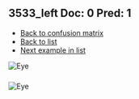 ## 3533_left Doc: 0 Pred: 1
- [Back to confusion matrix](https://github.com/juliandewit/kaggle_retinopathy/blob/master/matrix.md)
- [Back to list](https://github.com/juliandewit/kaggle_retinopathy/blob/master/lists/01/list.md)
- [Next example in list](https://github.com/juliandewit/kaggle_retinopathy/blob/master/lists/01/35/35335_right.md)

![Eye](https://retinopaty.blob.core.windows.net/size1024/3533_left_0.jpeg)

### 

![Eye]()
